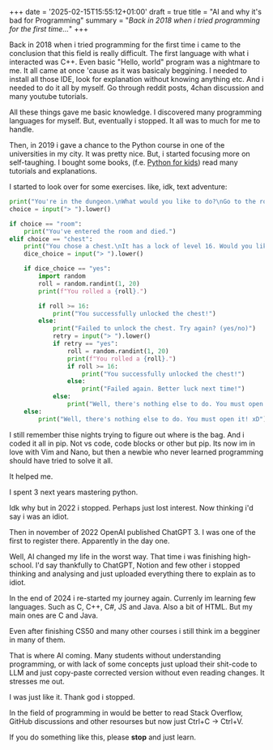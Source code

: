 +++
date = '2025-02-15T15:55:12+01:00'
draft = true
title = "AI and why it's bad for Programming"
summary = "_Back in 2018 when i tried programming for the first time..._"
+++

Back in 2018 when i tried programming for the first time i came to the conclusion that this field is really difficult. The first language with what i interacted was C++. Even basic "Hello, world" program was a nightmare to me. It all came at once 'cause as it was basicaly beggining. I needed to install all those IDE, look for explanation without knowing anything etc. And i needed to do it all by myself. Go through reddit posts, 4chan discussion and many youtube tutorials. 

All these things gave me basic knowledge. I discovered many programming languages for myself. But, eventually i stopped. It all was to much for me to handle. 

Then, in 2019 i gave a chance to the Python course in one of the universities in my city. It was pretty nice. But, i started focusing more on self-taughing. I bought some books, (f.e. [Python for kids](https://www.goodreads.com/book/show/13221155-python-for-kids)) read many tutorials and explanations. 

I started to look over for some exercises. like, idk, text adventure: 

```python
print("You're in the dungeon.\nWhat would you like to do?\nGo to the room and kill a dragon or try to open a chest?")
choice = input("> ").lower()

if choice == "room":
    print("You've entered the room and died.")
elif choice == "chest":
    print("You chose a chest.\nIt has a lock of level 16. Would you like to throw a dice? (yes/no)")
    dice_choice = input("> ").lower()

    if dice_choice == "yes":
        import random
        roll = random.randint(1, 20)
        print(f"You rolled a {roll}.")

        if roll >= 16:
            print("You successfully unlocked the chest!")
        else:
            print("Failed to unlock the chest. Try again? (yes/no)")
            retry = input("> ").lower()
            if retry == "yes":
                roll = random.randint(1, 20)
                print(f"You rolled a {roll}.")
                if roll >= 16:
                    print("You successfully unlocked the chest!")
                else:
                    print("Failed again. Better luck next time!")
            else:
                print("Well, there's nothing else to do. You must open it! xD")
    else:
        print("Well, there's nothing else to do. You must open it! xD")"
```


I still remember thise nights trying to figure out where is the bag. And i coded it all in pip. Not vs code, code blocks or other but pip. Its now im in love with Vim and Nano, but then a newbie who never learned programming should have tried to solve it all.  

It helped me.

I spent 3 next years mastering python.

Idk why but in 2022 i stopped. Perhaps just lost interest. Now thinking i'd say i was an idiot.

Then in november of 2022 OpenAI published ChatGPT 3. I was one of the first to register there. Apparently in the day one. 

Well, AI changed my life in the worst way. That time i was finishing high-school. I'd say thankfully to ChatGPT, Notion and few other i stopped thinking and analysing and just uploaded everything there to explain as to idiot. 

In the end of 2024 i re-started my journey again. Currenly im learning few languages. Such as C, C++, C#, JS and Java. Also a bit of HTML. But my main ones are C and Java. 

Even after finishing CS50 and many other courses i still think im a begginer in many of them. 

That is where AI coming. Many students without understanding programming, or with lack of some concepts just upload their shit-code to LLM and just copy-paste corrected version without even reading changes. It stresses me out. 

I was just like it. Thank god i stopped.

In the field of programming in would be better to read Stack Overflow, GitHub discussions and other resourses but now just Ctrl+C -> Ctrl+V. 

If you do something like this, please **stop** and just learn.
